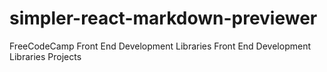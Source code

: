 # simpler-react-markdown-previewer
FreeCodeCamp Front End Development Libraries Front End Development Libraries Projects
